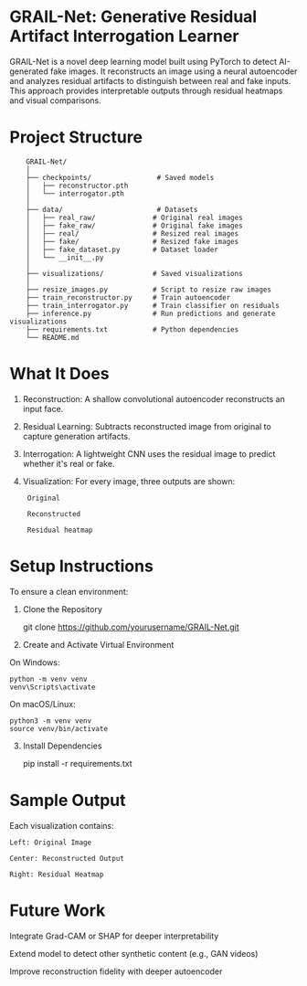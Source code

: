 # GRAIL-Net: Generative Residual Artifact Interrogation Learner

GRAIL-Net is a novel deep learning model built using PyTorch to detect AI-generated fake images. It reconstructs an image using a neural autoencoder and analyzes residual artifacts to distinguish between real and fake inputs. This approach provides interpretable outputs through residual heatmaps and visual comparisons.

# Project Structure


        GRAIL-Net/
        │
        ├── checkpoints/                # Saved models
        │   ├── reconstructor.pth
        │   └── interrogator.pth
        │
        ├── data/                       # Datasets
        │   ├── real_raw/              # Original real images
        │   ├── fake_raw/              # Original fake images
        │   ├── real/                  # Resized real images
        │   ├── fake/                  # Resized fake images
        │   ├── fake_dataset.py        # Dataset loader
        │   └── __init__.py
        │
        ├── visualizations/            # Saved visualizations
        │
        ├── resize_images.py           # Script to resize raw images
        ├── train_reconstructor.py     # Train autoencoder
        ├── train_interrogator.py      # Train classifier on residuals
        ├── inference.py               # Run predictions and generate visualizations
        ├── requirements.txt           # Python dependencies
        └── README.md


# What It Does

1. Reconstruction: A shallow convolutional autoencoder reconstructs an input face.

2. Residual Learning: Subtracts reconstructed image from original to capture generation artifacts.

3. Interrogation: A lightweight CNN uses the residual image to predict whether it's real or fake.

4. Visualization: For every image, three outputs are shown:

        Original

        Reconstructed

        Residual heatmap


# Setup Instructions
To ensure a clean environment:

1. Clone the Repository

    git clone https://github.com/yourusername/GRAIL-Net.git

2. Create and Activate Virtual Environment

On Windows:

    python -m venv venv
    venv\Scripts\activate

On macOS/Linux:

    python3 -m venv venv
    source venv/bin/activate

3. Install Dependencies

    pip install -r requirements.txt

# Sample Output

Each visualization contains:

    Left: Original Image

    Center: Reconstructed Output

    Right: Residual Heatmap


# Future Work

Integrate Grad-CAM or SHAP for deeper interpretability

Extend model to detect other synthetic content (e.g., GAN videos)

Improve reconstruction fidelity with deeper autoencoder